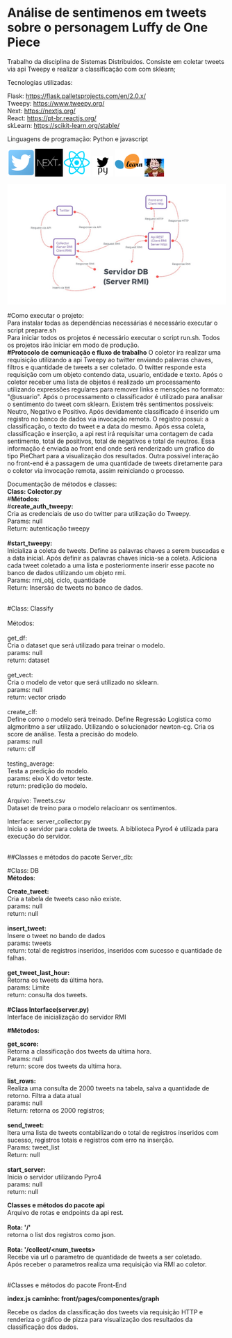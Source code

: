 # Análise de sentimenos em tweets sobre o personagem Luffy de One Piece
Trabalho da disciplina de Sistemas Distribuidos. Consiste em coletar tweets via api Tweepy e realizar a classificação com com sklearn;

Tecnologias utilizadas: 

Flask: https://flask.palletsprojects.com/en/2.0.x/<br/>
Tweepy: https://www.tweepy.org/<br/>
Next: https://nextjs.org/<br/>
React: https://pt-br.reactjs.org/<br/>
skLearn: https://scikit-learn.org/stable/<br/>


Linguagens de programação: Python e javascript


<img src="https://github.com/HCelante/distribuited_application/blob/main/Twitter.png?raw=true"/><img src="https://github.com/HCelante/distribuited_application/blob/main/nextjs.jpg?raw=true"/><img src="https://github.com/HCelante/distribuited_application/blob/main/react.png?raw=true"/> <img src="https://github.com/HCelante/distribuited_application/blob/main/tweepy.png?raw=true"/> <img src="https://github.com/HCelante/distribuited_application/blob/main/sklearn.png?raw=true"/> <img src="https://github.com/HCelante/distribuited_application/blob/main/Luffy.jpg?raw=true"/> 

<img src="https://github.com/HCelante/distribuited_application/blob/main/arquitetura.jpeg?raw=true"/> 

#Como executar o projeto:
<br/>
Para instalar todas as dependências necessárias é necessário executar o script prepare.sh<br/>
Para iniciar todos os projetos é necessário executar o script run.sh. Todos os projetos irão iniciar em modo de produção. <br/>
**#Protocolo de comunicação e fluxo de trabalho**
O coletor ira realizar uma requisição utilizando a api Tweepy ao twitter enviando palavras chaves, filtros e quantidade de tweets a ser coletado. O twitter responde esta requisição com um objeto contendo data, usuario, entidade e texto. Após o coletor receber uma lista de objetos é realizado um processamento utilizando expressões regulares para remover links e mensções no formato: "@usuario". Após o processamento o classificador é utilizado para analisar o sentimento do tweet com sklearn. Existem três sentimentos possiveis: Neutro, Negativo e Positivo. Após devidamente classificado é inserido um registro no banco de dados via invocação remota. O registro possui: a classificação, o texto do tweet e a data do mesmo. Após essa coleta, classificação e inserção, a api rest irá requisitar uma contagem de cada sentimento, total de positivos, total de negativos e  total de neutros. Essa informação é enviada ao front end onde será renderizado um grafico do tipo PieChart para a visualização dos resultados. Outra possivel interação no front-end é a passagem de uma quantidade de tweets diretamente para o coletor via invocação remota, assim reiniciando o processo.


Documentação de métodos e classes:
<br/>
**Class: Colector.py**
<br/>
#**Métodos:**
<br/>
#**create_auth_tweepy:**<br/>
Cria as credenciais de uso do twitter para utilização do Tweepy.<br/>
Params: null<br/>
Return: autenticação tweepy<br/>
<br/>
**#start_tweepy:**<br/>
Inicializa a coleta de tweets. Define as palavras chaves a serem buscadas e a data inicial.
Após definir as palavras chaves inicia-se a coleta. Adiciona cada tweet coletado a uma lista e posteriormente inserir esse pacote no banco de dados utilizando um objeto rmi.<br/>
Params: rmi_obj, ciclo, quantidade<br/>
Return: Insersão de tweets no banco de dados.<br/>

<br/>
#Class: Classify
<br/><br/>
Métodos: <br/><br/>
get_df: <br/>
Cria o dataset que será utilizado para treinar o modelo.<br/>
params: null<br/>
return: dataset<br/>
<br/>
get_vect: <br/>
Cria o modelo de vetor que será utilizado no sklearn.<br/>
params: null<br/>
return: vector criado<br/>
<br/>
create_clf:<br/>
Define como o modelo será treinado. Define Regressão Logistica como algmoritmo a ser utilizado. Utilizando o solucionador newton-cg. Cria os score de análise.
Testa a precisão do modelo.<br/>
params: null<br/>
return: clf<br/>
<br/>
testing_average:<br/>
Testa a predição do modelo.<br/>
params: eixo X do vetor teste.<br/>
return: predição do modelo.<br/>
<br/>
Arquivo: Tweets.csv<br/>
Dataset de treino para o modelo relacioanr os sentimentos.
<br/>

Interface: server_collector.py<br/>
Inicia o servidor para coleta de tweets. A biblioteca Pyro4 é utilizada para execução do servidor.<br/>

<br/>
##Classes e métodos do pacote Server_db:<br/>

#Class: DB<br/>
**Métodos**:<br/>

**Create_tweet:**<br/>
Cria a tabela de tweets caso não existe.<br/>
params: null<br/>
return: null<br/>
<br/>
**insert_tweet:**<br/>
Insere o tweet no bando de dados<br/>
params: tweets<br/>
return: total de registros inseridos, inseridos com sucesso e quantidade de falhas.<br/>
<br/>
**get_tweet_last_hour:**<br/>
Retorna os tweets da última hora.<br/>
params: Limite<br/>
return: consulta dos tweets.<br/>
<br/>
**#Class Interface(server.py)**<br/>
Interface de inicialização do servidor RMI<br/>

**#Métodos:**<br/>

**get_score:**<br/>
Retorna a classificação dos tweets da ultima hora.<br/>
Params: null<br/>
return: score dos tweets da ultima hora.<br/>
<br/>
**list_rows:**<br/>
Realiza uma consulta de 2000 tweets na tabela, salva a quantidade de retorno. Filtra a data atual<br/>
params: null <br/>
Return: retorna os 2000 registros; <br/>
<br/>
**send_tweet:**<br/>
Itera uma lista de tweets contabilizando o total de registros inseridos com sucesso, registros totais e registros com erro na inserção.<br/>
Params: tweet_list<br/>
Return: null<br/>
<br/>
**start_server:**<br/>
Inicia o servidor utilizando Pyro4<br/>
params: null<br/>
return: null<br/>


**Classes e métodos do pacote api**<br/>
Arquivo de rotas e endpoints da api rest.<br/>
<br/>
**Rota: '/'**<br/>
retorna o list dos registros como json.<br/>
<br/>
**Rota: '/collect/<num_tweets>**<br/>
Recebe via url o parametro de quantidade de tweets a ser coletado.<br/>
Após receber o parametros realiza uma requisição via RMI ao coletor.<br/>

<br/>
#Classes e métodos do pacote Front-End<br/>

**index.js caminho: front/pages/componentes/graph**<br/>

Recebe os dados da classificação dos tweets via requisição HTTP e renderiza o gráfico de pizza para visualização dos resultados da classificação dos dados.

